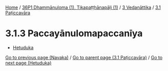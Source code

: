 
[Home](/) / [36P1 Dhammānuloma (1), Tikapaṭṭhānapāḷi (1)](../../../36P1.md) / [3 Vedanāttika](../../3.md) / [3.1 Paṭiccavāra](../3.1.md)

# 3.1.3 Paccayānulomapaccanīya

* [Hetuduka](3.1.3/Hetuduka.md)

[Go to previous page (Navaka)](3.1.2/3.1.2.2/Navippayuttaduka/Navaka.md) / [Go to parent page (3.1 Paṭiccavāra)](../3.1.md) / [Go to next page (Hetuduka)](3.1.3/Hetuduka.md)


